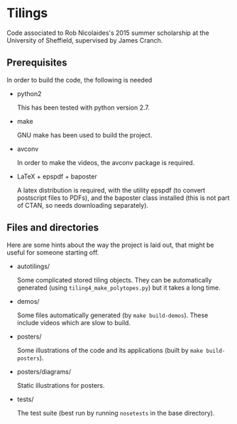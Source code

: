 Tilings
=======

Code associated to Rob Nicolaides's 2015 summer scholarship at the
University of Sheffield, supervised by James Cranch.


Prerequisites
-------------

In order to build the code, the following is needed

 * python2

   This has been tested with python version 2.7.

 * make

   GNU make has been used to build the project.

 * avconv

   In order to make the videos, the avconv package is required.

 * LaTeX + epspdf + baposter

   A latex distribution is required, with the utility epspdf (to
   convert postscript files to PDFs), and the baposter class installed
   (this is not part of CTAN, so needs downloading separately).


Files and directories
---------------------

Here are some hints about the way the project is laid out, that might
be useful for someone starting off.

 * autotilings/

   Some complicated stored tiling objects. They can be automatically
   generated (using `tiling4_make_polytopes.py`) but it takes a long
   time.

 * demos/

   Some files automatically generated (by `make build-demos`). These
   include videos which are slow to build.

 * posters/

   Some illustrations of the code and its applications (built by `make
   build-posters`).

 * posters/diagrams/

   Static illustrations for posters.

 * tests/

   The test suite (best run by running `nosetests` in the base
   directory).